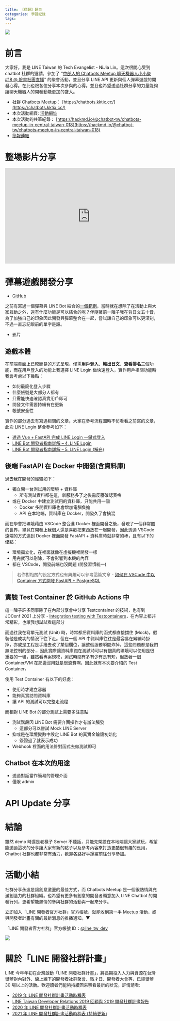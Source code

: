```yaml
---
title: 【標題】題目
categories: 學習紀錄
tags:
---
```


<style>
  section.compact {
    font-size: 150%  
  }
  img[alt~="center"] {
    display: block;
    margin: 0 auto;
  }
</style>

![](https://nijialin.com/images/2021/)

# 前言

大家好，我是 LINE Taiwan 的 Tech Evangelist - NiJia Lin。這次很開心受到 chatbot 社群的邀請，參加了 "[中部人的 Chatbots Meetup 聊天機器人小小聚 #18 @ 臉書社團直播](https://hackmd.io/@chatbot-tw/chatbots-meetup-in-central-taiwan-018)" 的聚會活動，並且分享 LINE API 更新與個人彈幕遊戲的開發心得。在此也跟各位分享本次參與的心得，並且也希望透過社群分享的力量能夠讓聊天機器人的開發動能更加的盛大。

- 社群 Chatbots Meetup： [https://chatbots.kktix.cc/](https://chatbots.kktix.cc/)
- 本次活動網頁: [活動網址](https://chatbots.kktix.cc/events/chatbots-meetup-in-central-taiwan-018)
- 本次活動的共筆紀錄： [https://hackmd.io/@chatbot-tw/chatbots-meetup-in-central-taiwan-018](https://hackmd.io/@chatbot-tw/chatbots-meetup-in-central-taiwan-018)
- [簡報連結](https://speakerdeck.com/line_developers_tw/line-platform-update-202111)
<!-- more -->

# 整場影片分享

<iframe width="560" height="315" src="https://www.youtube.com/embed/xaOpNhB0vBs?start=373" title="YouTube video player" frameborder="0" allow="accelerometer; autoplay; clipboard-write; encrypted-media; gyroscope; picture-in-picture" allowfullscreen></iframe>

# 彈幕遊戲開發分享

- [GitHub](https://github.com/louis70109/WordsGame)

之前有寫過一個彈幕與 LINE Bot 結合的[一個範例](https://github.com/louis70109/Screen-LINE-Bullets)，當時就在想除了在活動上與大家互動之外，還有什麼功能是可以結合的呢？伴隨著前一陣子我在背日文五十音，為了加強自己的印象因此開發與彈幕整合在一起，嘗試讓自己的印象可以更深刻，不過一直忘記眼前的單字是誰。

- 影片

## 遊戲本體

<script async class="speakerdeck-embed" data-id="7491b80124ce4c0fa8e1c0a98172b6d2" data-ratio="1.77777777777778" src="//speakerdeck.com/assets/embed.js"></script>

在前端頁面上已較簡易的方式呈現，僅需**用戶登入**、**輸出日文**、**查看排名**三個功能，而在用戶登入的功能上我選擇 LINE Login 做快速登入，實作用戶相關功能時我會考慮以下幾點：

- 如何最簡化登入步驟
- 什麼帳號是大部分人都有
- 只需能快速確認真實用戶即可
- 開發文件需要持續有在更新
- 帳號安全性

<script async class="speakerdeck-embed" data-id="7491b80124ce4c0fa8e1c0a98172b6d2" data-ratio="1.77777777777778" src="//speakerdeck.com/assets/embed.js"></script>

實作的部分過去有寫過相關的文章，大家在參考流程圖時不仿看看之前寫的文章，此次 LINE Login 整合參考如下：

- [透過 Vue + FastAPI 完成 LINE Login 一鍵式登入](https://engineering.linecorp.com/zh-hant/blog/line-login-vue-fastapi/)
- [LINE Bot 開發者指南詳解 – 4. LINE Login](https://engineering.linecorp.com/zh-hant/blog/line-bot-guideline-4/)
- [LINE Bot 開發者指南詳解 – 5. LINE Login (補充)](https://engineering.linecorp.com/zh-hant/blog/line-bot-guideline-5/)

## 後端 FastAPI 在 Docker 中開發(含資料庫)

過去我在開發的經驗如下：

- 獨立開一台測試用的環境 + 資料庫
  - 所有測試資料都在這，新服務多了之後需反覆確認表格
- 或在 Docker 中建立測試用的資料庫，只能共用一個
  - Docker 多開資料庫也會增加電腦負擔
  - API 在本地端，資料庫在 Docker，開發久了會搞混

而在學會把環境藉由 VSCode 整合進 Docker 裡面開發之後，發現了一個非常酷的世界，畢竟在開發上我個人還是喜歡把東西放在一起開發，因此透過 VSCode 遠端的方式連到 Docker 裡面開發 FastAPI + 資料庫時就非常的棒，且有以下的優點：

- 環境孤立化，在裡面就像在虛擬機裡開發一樣
- 用完就可以刪除，不會影響到本機的內容
- 都在 VSCode，開發前端也沒問題 (開發習慣統一)

> 若你對相關的設定方式也有興趣可以參考這篇文章 - [如何在 VSCode 中以 Container 方式開發 FastAPI + PostgreSQL](https://nijialin.com/2021/05/29/fastapi-dev-in-container-vscode/)

<script async class="speakerdeck-embed" data-id="7491b80124ce4c0fa8e1c0a98172b6d2" data-ratio="1.77777777777778" src="//speakerdeck.com/assets/embed.js"></script>

## 實裝 Test Container 於 GitHub Actions 中

這一陣子許多同事除了在內部分享會中分享 Testcontainer 的技術，也有到 JCConf 2021 上分享 - [Integration testing with Testcontainers](https://jcconf.tw/2021/)，在內容上都非常精彩，也讓我想試試看這部分

而過往我在寫單元測試 (Unit) 時，時常都把資料庫的函式都直接擋住 (Mock)，假裝他是成功的情況下往下走。但在一個 API 中資料庫往往是最容易在緊繃時掛掉，亦或是工程是手癢去改了某個欄位，讓整個服務瞬間炸掉，這些問題都是我們無法控制的部分… 因此實際讓資料庫跑在測試時可以有個真的環境可以使用是很重要的一環，雖然看專案規模，測試時間有多有少有長有短，但放著一個 Container/VM 在那邊沒用就是很浪費啊，因此就有本次要介紹的 Test Container。

使用 Test Container 有以下的好處：

- 使用時才建立容器
- 能夠真實訪問資料庫
- 讓 API 的測試可以完整走流程

而相對 LINE Bot 的部分測試上需要多注意點

- 測試階段因 LINE Bot 需要介面操作才有辦法觸發
  - 這部分可以嘗試 Mock LINE Server
- 抑或是在環境變數中設定 LINE Bot 的真實金鑰讓初始化
  - 簽證過了就表示成功
- Webhook 裡面的用法針對函式去做測試即可

## Chatbot 在本次的用途

- 透過對話當作簡易的管理介面
- 僅限 admin

# API Update 分享

# 結論

雖然 demo 時還是老樣子 Server 不聽話，只能先架設在本地端讓大家試玩，希望能透過這次的分享讓大家有新的點子以及參考內容來打造更酷很有趣的應用，Chatbot 社群也都非常有活力，歡迎各路好手踴躍前往分享參加。

# 活動小結

社群分享永遠是讓創意激盪的最佳方式，而 Chatbots Meetup 是一個很熱情與充滿創造力的社群組織。也希望有更多有創意的開發者願意加入 LINE Chatbot 的開發行列，更希望能熱情的參與社群的活動與一起來分享。

立即加入「LINE 開發者官方社群」官方帳號，就能收到第一手 Meetup 活動，或與開發者計畫有關的最新消息的推播通知。▼

「LINE 開發者官方社群」官方帳號 ID：[@line_tw_dev](https://lin.ee/s5RsZHo)

![](https://www.evanlin.com/images/2020/line-tw-dev-qr.png)

# 關於「LINE 開發社群計畫」

LINE 今年年初在台灣啟動「LINE 開發社群計畫」，將長期投入人力與資源在台灣舉辦對內對外、線上線下的開發者社群聚會、徵才日、開發者大會等，已經舉辦 30 場以上的活動。歡迎讀者們能夠持續回來察看最新的狀況。詳情請看:

- [2019 年 LINE 開發社群計畫活動時程表](https://engineering.linecorp.com/zh-hant/blog/line-taiwan-developer-relations-2019-plan/)
- [LINE Taiwan Developer Relations 2019 回顧與 2019 開發社群計畫報告](https://engineering.linecorp.com/zh-hant/blog/line-taiwan-developer-relations-2019/)
- [2020 年 LINE 開發社群計畫活動時程表](https://engineering.linecorp.com/zh-hant/blog/2020-line-tw-devrel/)
- [2021 年 LINE 開發社群計畫活動時程表 (持續更新)](https://engineering.linecorp.com/zh-hant/blog/2021-line-tw-devrel/)
